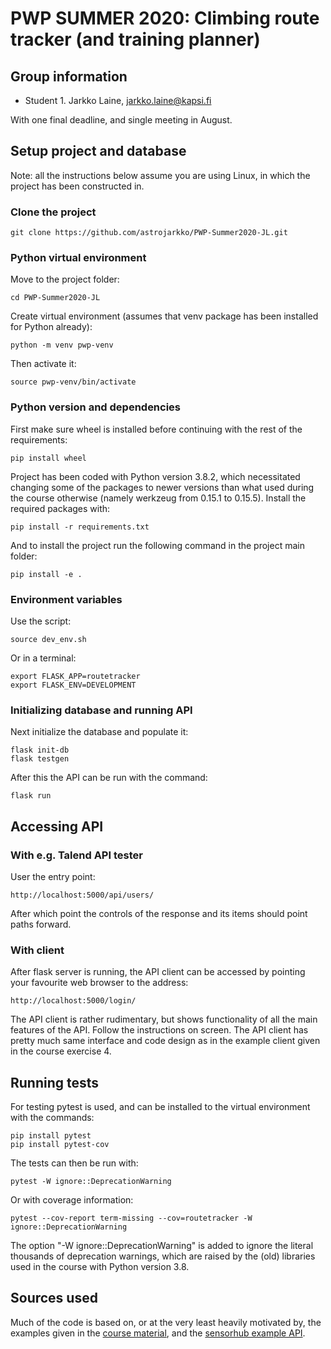 # PWP SUMMER 2020: Climbing route tracker (and training planner)

## Group information

* Student 1. Jarkko Laine, jarkko.laine@kapsi.fi

With one final deadline, and single meeting in August.

## Setup project and database

Note: all the instructions below assume you are using Linux, in which the project
has been constructed in.

### Clone the project

    git clone https://github.com/astrojarkko/PWP-Summer2020-JL.git

### Python virtual environment

Move to the project folder:

    cd PWP-Summer2020-JL

Create virtual environment (assumes that venv package has been installed for Python already):

    python -m venv pwp-venv

Then activate it:

    source pwp-venv/bin/activate

### Python version and dependencies

First make sure wheel is installed before continuing with the rest of the requirements:

    pip install wheel

Project has been coded with Python version 3.8.2, which necessitated changing some of the packages to newer versions
than what used during the course otherwise (namely werkzeug from 0.15.1 to 0.15.5). Install the required packages with:

    pip install -r requirements.txt

And to install the project run the following command in the project main folder:

    pip install -e .

### Environment variables

Use the script:

    source dev_env.sh

Or in a terminal:

    export FLASK_APP=routetracker
    export FLASK_ENV=DEVELOPMENT

### Initializing database and running API

Next initialize the database and populate it:

    flask init-db
    flask testgen

After this the API can be run with the command:

    flask run

## Accessing API

### With e.g. Talend API tester

User the entry point:

    http://localhost:5000/api/users/
    
After which point the controls of the response and its items should point paths forward.

### With client

After flask server is running, the API client can be accessed by pointing your favourite web browser to the address:

    http://localhost:5000/login/

The API client is rather rudimentary, but shows functionality of all the main features of the API. Follow the instructions on screen.
The API client has pretty much same interface and code design as in the example client given in the course exercise 4.

## Running tests

For testing pytest is used, and can be installed to the virtual environment with the commands:

    pip install pytest
    pip install pytest-cov

The tests can then be run with:

    pytest -W ignore::DeprecationWarning

Or with coverage information:

    pytest --cov-report term-missing --cov=routetracker -W ignore::DeprecationWarning

The option "-W ignore::DeprecationWarning" is added to ignore the literal thousands of deprecation warnings,
which are raised by the (old) libraries used in the course with Python version 3.8.


## Sources used

Much of the code is based on, or at the very least heavily motivated by, the examples given in the
[course material](https://lovelace.oulu.fi/ohjelmoitava-web/programmable-web-project-summer-2020/), and the
[sensorhub example API](https://github.com/enkwolf/pwp-course-sensorhub-api-example).
